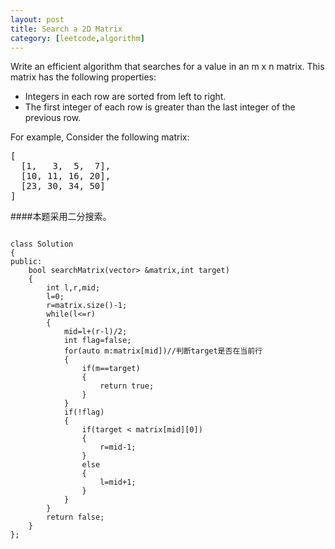 ```yaml
---
layout: post
title: Search a 2D Matrix
category: [leetcode,algorithm]
---
```


Write an efficient algorithm that searches for a value in an m x n matrix. This matrix has the following properties:

- Integers in each row are sorted from left to right.
- The first integer of each row is greater than the last integer of the previous row.

For example,
Consider the following matrix:
<pre>
[
  [1,   3,  5,  7],
  [10, 11, 16, 20],
  [23, 30, 34, 50]
]
</pre>


####本题采用二分搜索。
<pre><code>
class Solution
{
public:
	bool searchMatrix(vector<vector<int>> &matrix,int target)
	{
		int l,r,mid;
		l=0;
		r=matrix.size()-1;
		while(l<=r)
		{
			mid=l+(r-l)/2;
			int flag=false;
			for(auto m:matrix[mid])//判断target是否在当前行
			{
				if(m==target)
				{
					return true;
				}
			}
			if(!flag)
			{
				if(target < matrix[mid][0])
				{
					r=mid-1;
				}
				else
				{
					l=mid+1;
				}
			}
		}
		return false;
	}
};
</code></pre>
